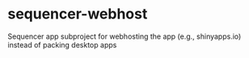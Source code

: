 # sequencer-webhost
Sequencer app subproject for webhosting the app (e.g., shinyapps.io) instead of packing desktop apps
